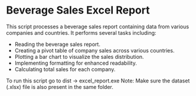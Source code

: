 # Beverage Sales Excel Report

This script processes a beverage sales report containing data from various companies and countries. It performs several tasks including:
* Reading the beverage sales report.
* Creating a pivot table of company sales across various countries.
* Plotting a bar chart to visualize the sales distribution.
* Implementing formatting for enhanced readability.
* Calculating total sales for each company.

To run this script go to dist -> excel_report.exe
Note: Make sure the dataset (.xlsx) file is also present in the same folder.
